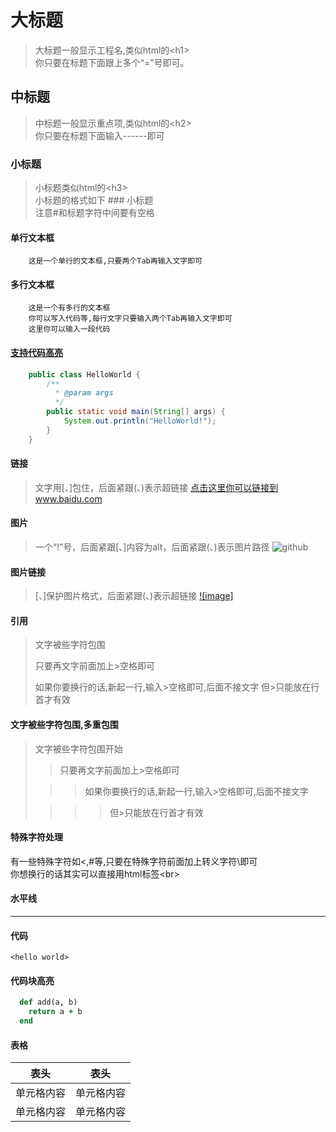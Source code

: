 大标题
======
> 大标题一般显示工程名,类似html的\<h1\><br>
> 你只要在标题下面跟上多个“=”号即可。


中标题
------
> 中标题一般显示重点项,类似html的\<h2\><br>
> 你只要在标题下面输入------即可  


### 小标题
> 小标题类似html的\<h3\><br>
> 小标题的格式如下 ### 小标题<br>
> 注意#和标题字符中间要有空格  


#### 单行文本框  
        这是一个单行的文本框,只要两个Tab再输入文字即可  


#### 多行文本框    
        这是一个有多行的文本框  
        你可以写入代码等,每行文字只要输入两个Tab再输入文字即可  
        这里你可以输入一段代码  


#### [支持代码高亮](https://highlightjs.org/static/demo/)
```java
    public class HelloWorld {
        /**
          * @param args
          */
        public static void main(String[] args) {
            System.out.println("HelloWorld!");
        }
    }
```


#### 链接
> 文字用[、]包住，后面紧跟(、)表示超链接
[点击这里你可以链接到www.baidu.com](http://www.baidu.com)<br>


#### 图片
> 一个“!”号，后面紧跟[、]内容为alt，后面紧跟(、)表示图片路径
![github](http://github.com/unicorn.png "github")


#### 图片链接 
> [、]保护图片格式，后面紧跟(、)表示超链接
[![image]](http://www.github.com/)


#### 引用
> 文字被些字符包围
>  
> 只要再文字前面加上>空格即可
>  
> 如果你要换行的话,新起一行,输入>空格即可,后面不接文字
> 但>只能放在行首才有效
  
#### 文字被些字符包围,多重包围  
> 文字被些字符包围开始
>
> > 只要再文字前面加上>空格即可
>  
> > > 如果你要换行的话,新起一行,输入>空格即可,后面不接文字
>  
> > > > 但>只能放在行首才有效
  
#### 特殊字符处理  
有一些特殊字符如<,#等,只要在特殊字符前面加上转义字符\即可<br>
你想换行的话其实可以直接用html标签\<br\>


#### 水平线
******


#### 代码
`<hello world>`


#### 代码块高亮
```ruby
  def add(a, b)
    return a + b
  end
```


#### 表格
表头    |   表头
-------------   |   -------------
单元格内容  |   单元格内容
单元格内容  |   单元格内容

